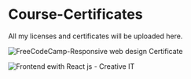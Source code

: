 # Course-Certificates
 All my licenses and certificates will be uploaded here. 

![FreeCodeCamp-Responsive web design Certificate](https://github.com/SamitSaha/Course-Certificates/assets/72096509/7e13f45b-7855-490a-939d-6d92883c61f0)

![Frontend ewith React js - Creative IT](https://github.com/SamitSaha/Course-Certificates/assets/72096509/ddf7634b-99f8-4b3d-9c67-5fe9edef7960)
